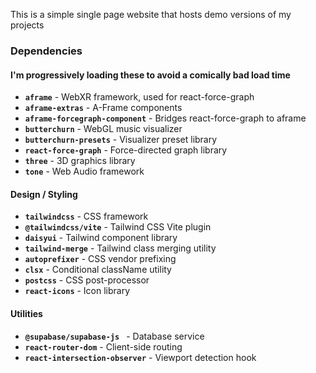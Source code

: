 This is a simple single page website that hosts demo versions of my projects

### Dependencies 
#### I'm progressively loading these to avoid a comically bad load time 
- **`aframe`** - WebXR framework, used for react-force-graph
- **`aframe-extras`** - A-Frame components
- **`aframe-forcegraph-component`** - Bridges react-force-graph to aframe 
- **`butterchurn`** - WebGL music visualizer
- **`butterchurn-presets`** - Visualizer preset library
- **`react-force-graph`** - Force-directed graph library
- **`three`** - 3D graphics library
- **`tone`** - Web Audio framework
#### Design / Styling
- **`tailwindcss`** - CSS framework
- **`@tailwindcss/vite`** - Tailwind CSS Vite plugin
- **`daisyui`** - Tailwind component library
- **`tailwind-merge`** - Tailwind class merging utility
- **`autoprefixer`** - CSS vendor prefixing
- **`clsx`** - Conditional className utility
- **`postcss`** - CSS post-processor
- **`react-icons`** - Icon library
#### Utilities 
- **`@supabase/supabase-js `** - Database service
- **`react-router-dom`** - Client-side routing 
- **`react-intersection-observer`** - Viewport detection hook 


